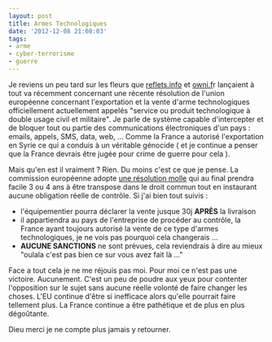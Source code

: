 ```yaml
---
layout: post
title: Armes Technologiques
date: '2012-12-08 21:08:03'
tags:
- arme
- cyber-terrorisme
- guerre
---
```


<p>Je reviens un peu tard sur les fleurs que <a href="http://reflets.info/vente-darmes-electroniques-la-fete-est-terminee/">reflets.info</a> et <a href="http://owni.fr/2012/11/08/le-parlement-europeen-soppose-aux-armes-de-surveillance/">owni.f</a>r lançaient à tout va récemment concernant une récente résolution de l'union européenne concernant l'exportation et la vente d'arme technologiques officiellement actuellement appelés "service ou produit technologique à double usage civil et militaire". Je parle de système capable d'intercepter et de bloquer tout ou partie des communications électroniques d'un pays : emails, appels, SMS, data, web, ... Comme la France a autorisé l'exportation en Syrie ce qui a conduis à un véritable génocide ( et je continue a penser que la France devrais être jugée pour crime de guerre pour cela ).</p>

<p>Mais qu'en est il vraiment ? Rien. Du moins c'est ce que je pense. La commission européenne adopte <a href="http://www.marietjeschaake.eu/2012/11/digital-freedom-priority-in-eu-foreign-policy/">une résolution molle</a> qui au final prendra facile 3 ou 4 ans à être transpose dans le droit commun tout en instaurant aucune obligation réelle de contrôle. Si j'ai bien tout suivis :</p>

<ul>
<li>l'équipementier pourra déclarer la vente jusque 30j <strong>APRÈS</strong> la livraison</li>
<li>il appartiendra au pays de l'entreprise de procéder au contrôle, la France ayant toujours autorisé la vente de ce type d'armes technologiques, je ne vois pas pourquoi cela changerais ...</li>
<li> <strong>AUCUNE SANCTIONS</strong> ne sont prévues, cela reviendrais à dire au mieux "oulala c'est pas bien ce sur vous avez fait là ..." </li>
</ul>

<p>Face a tout cela je ne me réjouis pas moi. Pour moi ce n'est pas une victoire. Aucunement. C'est un peu de poudre aux yeux pour contenter l'opposition sur le sujet sans aucune réelle volonté de faire changer les choses. L'EU continue d'être si inefficace alors qu'elle pourrait faire tellement plus. La France continue a être pathétique et de plus en plus dégoûtante. </p>

<p>Dieu  merci je ne compte plus jamais y retourner. </p>